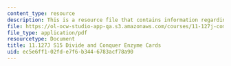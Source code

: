 ```yaml
---
content_type: resource
description: This is a resource file that contains information regarding enzyme cards.
file: https://ol-ocw-studio-app-qa.s3.amazonaws.com/courses/11-127j-computer-games-and-simulations-for-education-and-exploration-spring-2015/ec5e6ff102fde7f6b3446783acf78a90_MIT11_127JS15_DC_enzyme.pdf
file_type: application/pdf
resourcetype: Document
title: 11.127J S15 Divide and Conquer Enzyme Cards
uid: ec5e6ff1-02fd-e7f6-b344-6783acf78a90
---
```

